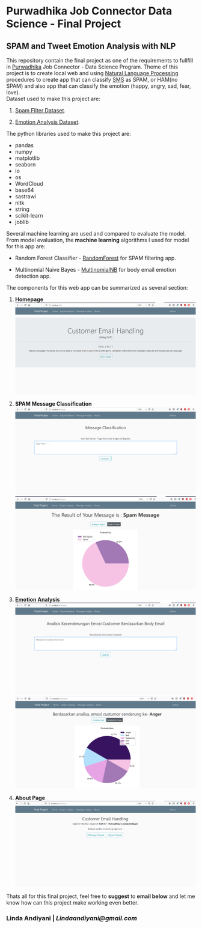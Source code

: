 # Purwadhika Job Connector Data Science - Final Project #

## SPAM and Tweet Emotion Analysis with NLP ##

This repository contain the final project as one of the requirements to fullfill in [Purwadhika](https://purwadhika.com/jc-data-science) Job Connector - Data Science Program. Theme of this project is to create local web and using [Natural Language Processing](https://en.wikipedia.org/wiki/Natural_language_processing) procedures to create app that can classify [SMS](https://en.wikipedia.org/wiki/SMS) as SPAM, or HAM(no SPAM) and also app that can classify the emotion (happy, angry, sad, fear, love).  
Dataset used to make this project are:

1. [Spam Filter Dataset](https://www.kaggle.com/team-ai/spam-text-message-classification).

2. [Emotion Analysis Dataset](http://nlp.yuliadi.pro/dataset).

The python libraries used to make this project are:

- pandas
- numpy
- matplotlib
- seaborn
- io
- os
- WordCloud
- base64
- sastrawi
- nltk
- string
- scikit-learn
- joblib

Several machine learning are used and compared to evaluate the model. From model evaluation, the **machine learning** algorithms I used for model for this app are:

- Random Forest Classifier - [RandomForest](https://scikit-learn.org/stable/modules/generated/sklearn.ensemble.RandomForestClassifier.html) for SPAM filtering app.

- Multinomial Naive Bayes - [MultinomialNB](https://scikit-learn.org/stable/modules/generated/sklearn.naive_bayes.MultinomialNB.html) for body email emotion detection app.


The components for this web app can be summarized as several section:

1. **Homepage**  
![Homepage](image/Home.png)

2. **SPAM Message Classification**  
![Spam SMS Filter Page](image/Message_analysis.png)  
![Spam SMS Filter Page](image/hasil_sms.png)  

3. **Emotion Analysis**  
![Spam SMS Filter Page](image/twitter_analysis.png)  
![Spam SMS Filter Page](image/hasil_tweet.png)  

4. **About Page**  
![Spam SMS Filter Page](image/about.png)

Thats all for this final project, feel free to **suggest** to **email below** and let me know how can this project make working even better.

### Linda Andiyani | _Lindaandiyani@gmail.com_ ###
